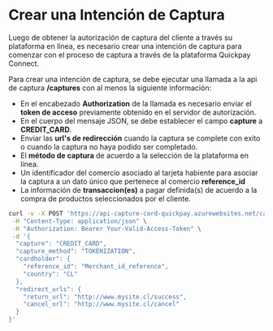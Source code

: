 # Crear una Intención de Captura
Luego de obtener la autorización de captura del cliente a través su plataforma en línea, es necesario crear una intención de captura para comenzar con el proceso de captura a través de la plataforma Quickpay Connect. 

Para crear una intención de captura, se debe ejecutar una llamada a la api de captura **/captures** con al menos la siguiente información: 

- En el encabezado **Authorization** de la llamada es necesario enviar el **token de acceso** previamente obtenido en el servidor de autorización.
- En el cuerpo del mensaje JSON, se debe establecer el campo **capture** a **CREDIT_CARD**.
- Enviar las **url's de redirección** cuando la captura se complete con exito o cuando la captura no haya podido ser completado.
- El **método de captura** de acuerdo a la selección de la plataforma en línea.
- Un identificador del comercio asociado al tarjeta habiente para asociar la captura a un dato único que pertenece al comercio **reference_id**
- La información de **transaccion(es)** a pagar definida(s) de acuerdo a la compra de productos seleccionados por el cliente.

````bash
curl -v -X POST 'https://api-capture-card-quickpay.azurewebsites.net/captures' \
 -H "Content-Type: application/json" \
 -H "Authorization: Bearer Your-Valid-Access-Token" \
 -d '{
  "capture": "CREDIT_CARD",
  "capture_method": "TOKENIZATION",
  "cardholder": {
    "reference_id": "Merchant_id_reference",
    "country": "CL"
  },
  "redirect_urls": {
    "return_url": "http://www.mysite.cl/success",
    "cancel_url": "http://www.mysite.cl/cancel"
  }
}'
````